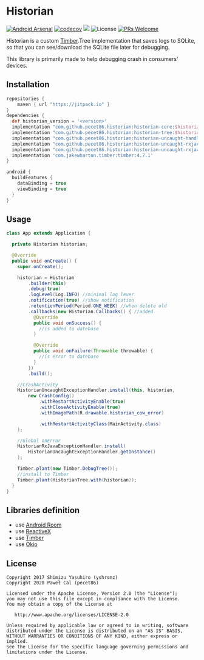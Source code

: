 Historian
===

[![Android Arsenal](https://img.shields.io/badge/Android%20Arsenal-Historian-brightgreen.svg?style=flat)](https://android-arsenal.com/details/1/5329)
[![codecov](https://codecov.io/gh/yshrsmz/historian/branch/master/graph/badge.svg)](https://codecov.io/gh/yshrsmz/historian)
[![](https://jitpack.io/v/pecet86/historian.svg)](https://jitpack.io/#pecet86/historian)
![License](https://img.shields.io/github/license/pecet86/historian.svg)
[![PRs Welcome](https://img.shields.io/badge/PRs-welcome-orange.svg)](http://makeapullrequest.com)

Historian is a custom [Timber](https://github.com/JakeWharton/timber).Tree implementation that saves
logs to SQLite, so that you can see/download the SQLite file later for debugging.

This library is primarily made to help debugging crash in consumers' devices.

## Installation

```gradle
repositories {
    maven { url "https://jitpack.io" }
}
dependencies {
  def historian_version = '<version>'
  implementation "com.github.pecet86.historian:historian-core:$historian_version"
  implementation "com.github.pecet86.historian:historian-tree:$historian_version" //connect to timber
  implementation "com.github.pecet86.historian:historian-uncaught-handler:$historian_version" //crash activity
  implementation "com.github.pecet86.historian:historian-uncaught-rxjava2:$historian_version" //RaJava2 global error
  implementation "com.github.pecet86.historian:historian-uncaught-rxjava3:$historian_version" //RaJava3 global error
  implementation 'com.jakewharton.timber:timber:4.7.1'
}

android {
  buildFeatures {
    dataBinding = true
    viewBinding = true
  }
}
```

## Usage

```java
class App extends Application {

  private Historian historian;

  @Override
  public void onCreate() {
    super.onCreate();

    historian = Historian
        .builder(this)
        .debug(true)
        .logLevel(Log.INFO) //minimal log lever
        .notification(true) //show notification
        .retentionPeriod(Period.ONE_WEEK) //when delete old
        .callbacks(new Historian.Callbacks() { //added
          @Override
          public void onSuccess() {
            //is added to datebase
          }

          @Override
          public void onFailure(Throwable throwable) {
            //is error to datebase
          }
        })
        .build();

    //CrashActivity
    HistorianUncaughtExceptionHandler.install(this, historian,
        new CrashConfig()
            .withRestartActivityEnable(true)
            .withCloseActivityEnable(true)
            .withImagePath(R.drawable.historian_cow_error)

            .withRestartActivityClass(MainActivity.class)
    );

    //Global onError
    HistorianRxJavaExceptionHandler.install(
        HistorianUncaughtExceptionHandler.getInstance()
    );

    Timber.plant(new Timber.DebugTree());
    //install to Timber
    Timber.plant(HistorianTree.with(historian));
  }
}
```

## Libraries definition

- use [Android Room](https://developer.android.com/topic/libraries/architecture/room)
- use [ReactiveX](https://github.com/ReactiveX/RxJava/tree/2.x)
- use [Timber](https://github.com/JakeWharton/timber)
- use [Okio](https://github.com/square/okio)

## License

```
Copyright 2017 Shimizu Yasuhiro (yshrsmz)
Copyright 2020 Paweł Cal (pecet86)

Licensed under the Apache License, Version 2.0 (the "License");
you may not use this file except in compliance with the License.
You may obtain a copy of the License at

   http://www.apache.org/licenses/LICENSE-2.0

Unless required by applicable law or agreed to in writing, software
distributed under the License is distributed on an "AS IS" BASIS,
WITHOUT WARRANTIES OR CONDITIONS OF ANY KIND, either express or implied.
See the License for the specific language governing permissions and
limitations under the License.
```
